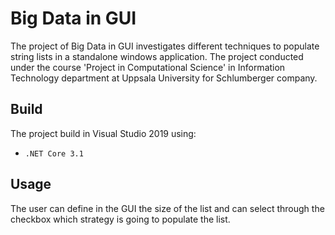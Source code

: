 # Big Data in GUI

The project of Big Data in GUI investigates different techniques to populate string lists in a standalone windows application. The project conducted under the course 'Project in Computational Science' in Information Technology department at Uppsala University for Schlumberger company.

## Build

The project build in Visual Studio 2019 using:
  * `.NET Core 3.1` 

## Usage 

The user can define in the GUI the size of the list and can select through the checkbox which strategy is going to populate the list.



